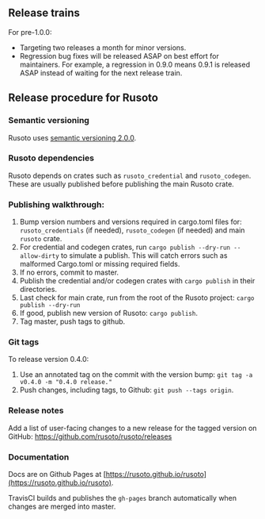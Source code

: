 ## Release trains

For pre-1.0.0:

* Targeting two releases a month for minor versions.
* Regression bug fixes will be released ASAP on best effort for maintainers.  For example, a regression in 0.9.0 means 0.9.1 is released ASAP instead of waiting for the next release train.

## Release procedure for Rusoto

### Semantic versioning

Rusoto uses [semantic versioning 2.0.0](http://semver.org/).

### Rusoto dependencies

Rusoto depends on crates such as `rusoto_credential` and `rusoto_codegen`.  These are usually published before publishing
the main Rusoto crate.

### Publishing walkthrough:

1. Bump version numbers and versions required in cargo.toml files for: `rusoto_credentials` (if needed), `rusoto_codegen` (if needed) and main `rusoto` crate.
2. For credential and codegen crates, run `cargo publish --dry-run --allow-dirty` to simulate a publish. This will catch errors such as malformed Cargo.toml or missing required fields.
3. If no errors, commit to master.
4. Publish the credential and/or codegen crates with `cargo publish` in their directories.
5. Last check for main crate, run from the root of the Rusoto project: `cargo publish --dry-run`
6. If good, publish new version of Rusoto: `cargo publish`.
7. Tag master, push tags to github.

### Git tags

To release version 0.4.0:

1. Use an annotated tag on the commit with the version bump: `git tag -a v0.4.0 -m "0.4.0 release."`
2. Push changes, including tags, to Github: `git push --tags origin`.

### Release notes

Add a list of user-facing changes to a new release for the tagged version on GitHub: https://github.com/rusoto/rusoto/releases

### Documentation

Docs are on Github Pages at [https://rusoto.github.io/rusoto](https://rusoto.github.io/rusoto).

TravisCI builds and publishes the `gh-pages` branch automatically when changes are merged into master.

